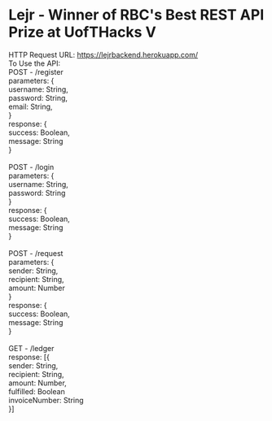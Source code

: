 # Lejr - Winner of RBC's Best REST API Prize at UofTHacks V

HTTP Request URL: https://lejrbackend.herokuapp.com/ <br>
To Use the API: <br>
POST - /register<br>
parameters: { <br>
    username: String,<br>
    password: String,<br>
    email: String,<br>
}<br>
response: {<br>
    success: Boolean,<br>
    message: String<br>
}<br>
<br>
POST - /login<br>
parameters: {<br>
    username: String,<br>
    password: String<br>
}<br>
response: {<br>
    success: Boolean,<br>
    message: String<br>
}<br>
<br>
POST - /request<br>
parameters: {<br>
    sender: String,<br>
    recipient: String,<br>
    amount: Number<br>
}<br>
response: {<br>
    success: Boolean,<br>
    message: String<br>
}<br>
<br>
GET - /ledger<br>
response: [{<br>
    sender: String,<br>
    recipient: String,<br>
    amount: Number,<br>
    fulfilled: Boolean<br>
    invoiceNumber: String <br>
}]<br>

